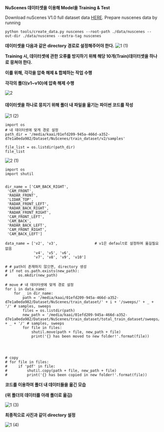 **NuScenes 데이터셋을 이용해 Model을 Training & Test**

Download nuScenes V1.0 full dataset data [HERE](https://www.nuscenes.org/download). Prepare nuscenes data by running

```
python tools/create_data.py nuscenes --root-path ./data/nuscenes --out-dir ./data/nuscenes --extra-tag nuscenes
```

**데이터셋을 다음과 같은 directory 경로로 설정해주어야 한다.**
![1 (1)](https://user-images.githubusercontent.com/69844293/174962462-c0c72df9-8c6e-4256-8ac4-a3138c82b995.png)

**Training 시, 데이터셋에 관한 오류를 방지하기 위해 해당 10개(Train)데이터셋을 하나로 뭉쳐야 한다.** 

**이를 위해, 각각을 압축 해제 & 합체하는 작업 수행** 

**각각의 폴더(v1~v10)에 압축 해제 수행**

![2](https://user-images.githubusercontent.com/69844293/174962583-611a29fc-39c0-4c50-b426-ca2953281b8d.png)

#### 데이터셋을 하나로 뭉치기 위해 폴더 내 파일을 옮기는 파이썬 코드를 작성 
![1 (2)](https://user-images.githubusercontent.com/69844293/174962627-0e004869-05e6-4d85-9cec-29fcd1b8e3fc.png)

```
import os 
# 내 데이터셋에 맞게 경로 설정
path_dir = '/media/kaai/01efd209-945a-466d-a352-d7e1a0eda982/Dataset/NuScenes/train_dataset/v2/samples'

file_list = os.listdir(path_dir)
file_list
```
![2 (1)](https://user-images.githubusercontent.com/69844293/174962836-1bfe874e-da91-4ad1-9a01-7905c339212f.png)

```
import os
import shutil


dir_name = ['CAM_BACK_RIGHT',
 'CAM_FRONT',
 'RADAR_FRONT',
 'LIDAR_TOP',
 'RADAR_FRONT_LEFT',
 'RADAR_BACK_RIGHT',
 'RADAR_FRONT_RIGHT',
 'CAM_FRONT_LEFT',
 'CAM_BACK',
 'RADAR_BACK_LEFT',
 'CAM_FRONT_RIGHT',
 'CAM_BACK_LEFT']

data_name = ['v2', 'v3',                 # v1은 default로 설정하여 옮길필요 없음
             'v4', 'v5', 'v6',
             'v7', 'v8', 'v9', 'v10']

# # path이 존재하지 않으면, directory 생성
# if not os.path.exists(new_path):
#     os.mkdir(new_path)
    
# move # 내 데이터셋에 맞게 경로 설정
for i in data_name:
    for _ in dir_name:
        path = '/media/kaai/01efd209-945a-466d-a352-d7e1a0eda982/Dataset/NuScenes/train_dataset/' + i + '/sweeps/' + _ + '/' # samples, sweeps
        files = os.listdir(path)
        new_path = '/media/kaai/01efd209-945a-466d-a352-d7e1a0eda982/Dataset/NuScenes/train_dataset/total_train_dataset/sweeps/' + _ + '/' # samples, sweeps
        for file in files:
            shutil.move(path + file, new_path + file)
            print('{} has been moved to new folder!'.format(file))
      
    
    
    
# copy    
# for file in files:
#     if 'pdf' in file:
#         shutil.copy(path + file, new_path + file)
#         print('{} has been copied in new folder!'.format(file))
```

**코드를 이용하여 폴더 내 데이터들을 옮긴 모습**

**(위 폴더의 데이터를 아래 폴더로 옮김)**

![1 (3)](https://user-images.githubusercontent.com/69844293/174962954-021e2d92-e9c5-48b9-962b-27d704b003cc.png)

**최종적으로 사진과 같이 directory 설정**

![1 (4)](https://user-images.githubusercontent.com/69844293/174962994-3d063e1f-2d14-4a4f-9b6d-f635c3c0fb93.png)

